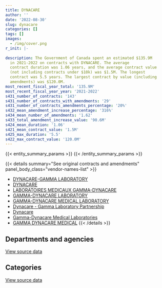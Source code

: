 ```yaml
---
title: DYNACARE
author: ''
date: '2022-08-30'
slug: dynacare
categories: []
tags: []
images:
  - /img/cover.png
r_init: |-
  
description: The Government of Canada spent an estimated $135.9M
  in 2021-2022 on contracts with DYNACARE. The average
  contract duration was 1.06 years, and the average contract value
  (not including contracts under $10k) was $1.5M. The longest
  contract was 5.5 years. The largest contract by value (including
  amendments) was $120.0M.
most_recent_fiscal_year_total: '135.9M'
most_recent_fiscal_year_year: '2021-2022'
s431_number_of_contracts: '143'
s431_number_of_contracts_with_amendments: '29'
s431_number_of_contracts_amendments_percentage: '20%'
s432_mean_amendment_increase_percentage: '316%'
s434_mean_number_of_amendments: '1.62'
s433_total_amendment_increase_value: '90.6M'
s424_mean_duration: '1.06'
s421_mean_contract_value: '1.5M'
s425_max_duration: '5.5'
s422_max_contract_value: '120.0M'
---
```


<script src="/rmarkdown-libs/htmlwidgets/htmlwidgets.js"></script>
<link href="/rmarkdown-libs/datatables-css/datatables-crosstalk.css" rel="stylesheet" />
<script src="/rmarkdown-libs/datatables-binding/datatables.js"></script>
<script src="/rmarkdown-libs/jquery/jquery-3.6.0.min.js"></script>
<link href="/rmarkdown-libs/dt-core-bootstrap/css/dataTables.bootstrap.min.css" rel="stylesheet" />
<link href="/rmarkdown-libs/dt-core-bootstrap/css/dataTables.bootstrap.extra.css" rel="stylesheet" />
<script src="/rmarkdown-libs/dt-core-bootstrap/js/jquery.dataTables.min.js"></script>
<script src="/rmarkdown-libs/dt-core-bootstrap/js/dataTables.bootstrap.min.js"></script>
<link href="/rmarkdown-libs/crosstalk/css/crosstalk.min.css" rel="stylesheet" />
<script src="/rmarkdown-libs/crosstalk/js/crosstalk.min.js"></script>
<script src="/rmarkdown-libs/htmlwidgets/htmlwidgets.js"></script>
<link href="/rmarkdown-libs/datatables-css/datatables-crosstalk.css" rel="stylesheet" />
<script src="/rmarkdown-libs/datatables-binding/datatables.js"></script>
<script src="/rmarkdown-libs/jquery/jquery-3.6.0.min.js"></script>
<link href="/rmarkdown-libs/dt-core-bootstrap/css/dataTables.bootstrap.min.css" rel="stylesheet" />
<link href="/rmarkdown-libs/dt-core-bootstrap/css/dataTables.bootstrap.extra.css" rel="stylesheet" />
<script src="/rmarkdown-libs/dt-core-bootstrap/js/jquery.dataTables.min.js"></script>
<script src="/rmarkdown-libs/dt-core-bootstrap/js/dataTables.bootstrap.min.js"></script>
<link href="/rmarkdown-libs/crosstalk/css/crosstalk.min.css" rel="stylesheet" />
<script src="/rmarkdown-libs/crosstalk/js/crosstalk.min.js"></script>

{{< entity_summary_params >}}
{{< /entity_summary_params >}}

{{< details summary="See original contracts and amendments" panel_body_class="vendor-names-list" >}}
- [DYNACARE-GAMMA LABORATORY](https://search.open.canada.ca/en/ct/?sort=contract_value_f%20desc&page=1&search_text=%22DYNACARE-GAMMA%20LABORATORY%22)
- [DYNACARE](https://search.open.canada.ca/en/ct/?sort=contract_value_f%20desc&page=1&search_text=%22DYNACARE%22)
- [LABORATOIRES MEDICAUX GAMMA-DYNACARE](https://search.open.canada.ca/en/ct/?sort=contract_value_f%20desc&page=1&search_text=%22LABORATOIRES%20MEDICAUX%20GAMMA-DYNACARE%22)
- [GAMMA-DYNACARE LABORATORY](https://search.open.canada.ca/en/ct/?sort=contract_value_f%20desc&page=1&search_text=%22GAMMA-DYNACARE%20LABORATORY%22)
- [GAMMA-DYNACARE MEDICAL LABORATORY](https://search.open.canada.ca/en/ct/?sort=contract_value_f%20desc&page=1&search_text=%22GAMMA-DYNACARE%20MEDICAL%20LABORATORY%22)
- [Dynacare - Gamma Laboratory Partnership](https://search.open.canada.ca/en/ct/?sort=contract_value_f%20desc&page=1&search_text=%22Dynacare%20-%20Gamma%20Laboratory%20Partnership%22)
- [Dynacare](https://search.open.canada.ca/en/ct/?sort=contract_value_f%20desc&page=1&search_text=%22Dynacare%22)
- [Gamma-Dynacare Medical Laboratories](https://search.open.canada.ca/en/ct/?sort=contract_value_f%20desc&page=1&search_text=%22Gamma-Dynacare%20Medical%20Laboratories%22)
- [GAMMA DYNACARE MEDICAL](https://search.open.canada.ca/en/ct/?sort=contract_value_f%20desc&page=1&search_text=%22GAMMA%20DYNACARE%20MEDICAL%22)
{{< /details >}}

## Departments and agencies

<div id="htmlwidget-1" style="width:100%;height:auto;" class="datatables html-widget"></div>
<script type="application/json" data-for="htmlwidget-1">{"x":{"style":"bootstrap","filter":"none","vertical":false,"data":[["<a href=\"/departments/csc-scc/\">Correctional Service of Canada<\/a>","<a href=\"/departments/dnd-mdn/\">National Defence<\/a>","<a href=\"/departments/hc-sc/\">Health Canada<\/a>","<a href=\"/departments/isc-sac/\">Indigenous Services Canada<\/a>","<a href=\"/departments/phac-aspc/\">Public Health Agency of Canada<\/a>"],[2537370.2,163921.17,76262.3,null,null],[2286442.32,164370.27,76471.24,null,null],[2669693.81,163921.17,76262.3,null,null],[2478131.62,434377.48,15043.52,229272.75,132774448.34]],"container":"<table class=\"table table-striped table-hover row-border order-column display\">\n  <thead>\n    <tr>\n      <th>Department<\/th>\n      <th>2018-2019<\/th>\n      <th>2019-2020<\/th>\n      <th>2020-2021<\/th>\n      <th>2021-2022<\/th>\n    <\/tr>\n  <\/thead>\n<\/table>","options":{"order":[[4,"desc"]],"pageLength":10,"autoWidth":true,"columnDefs":[{"targets":1,"render":"function(data, type, row, meta) {\n    return type !== 'display' ? data : DTWidget.formatCurrency(data, \"$\", 2, 3, \",\", \".\", true, null);\n  }"},{"targets":2,"render":"function(data, type, row, meta) {\n    return type !== 'display' ? data : DTWidget.formatCurrency(data, \"$\", 2, 3, \",\", \".\", true, null);\n  }"},{"targets":3,"render":"function(data, type, row, meta) {\n    return type !== 'display' ? data : DTWidget.formatCurrency(data, \"$\", 2, 3, \",\", \".\", true, null);\n  }"},{"targets":4,"render":"function(data, type, row, meta) {\n    return type !== 'display' ? data : DTWidget.formatCurrency(data, \"$\", 2, 3, \",\", \".\", true, null);\n  }"},{"width":"16%","targets":[1,2,3,4]},{"className":"dt-right","targets":[1,2,3,4]}],"orderClasses":false}},"evals":["options.columnDefs.0.render","options.columnDefs.1.render","options.columnDefs.2.render","options.columnDefs.3.render"],"jsHooks":[]}</script>
<p class="text-right">
<a href="https://github.com/GoC-Spending/contracts-data/tree/main/data/out/vendors/dynacare/summary_by_fiscal_year_by_department.csv" class="source-data-link btn btn-link">View source data</a>
</p>

## Categories

<div id="htmlwidget-2" style="width:100%;height:auto;" class="datatables html-widget"></div>
<script type="application/json" data-for="htmlwidget-2">{"x":{"style":"bootstrap","filter":"none","vertical":false,"data":[["<a href=\"/categories/office_management/\">Office management<\/a>","<a href=\"/categories/professional_services/\">Professional services<\/a>","<a href=\"/categories/medical/\">Medical<\/a>"],[null,163921.17,2613632.5],[null,164370.27,2362913.56],[24408.73,163921.17,2721547.39],[null,54189768.18,81741505.55]],"container":"<table class=\"table table-striped table-hover row-border order-column display\">\n  <thead>\n    <tr>\n      <th>Category<\/th>\n      <th>2018-2019<\/th>\n      <th>2019-2020<\/th>\n      <th>2020-2021<\/th>\n      <th>2021-2022<\/th>\n    <\/tr>\n  <\/thead>\n<\/table>","options":{"order":[[4,"desc"]],"dom":"t","pageLength":30,"autoWidth":true,"columnDefs":[{"targets":1,"render":"function(data, type, row, meta) {\n    return type !== 'display' ? data : DTWidget.formatCurrency(data, \"$\", 2, 3, \",\", \".\", true, null);\n  }"},{"targets":2,"render":"function(data, type, row, meta) {\n    return type !== 'display' ? data : DTWidget.formatCurrency(data, \"$\", 2, 3, \",\", \".\", true, null);\n  }"},{"targets":3,"render":"function(data, type, row, meta) {\n    return type !== 'display' ? data : DTWidget.formatCurrency(data, \"$\", 2, 3, \",\", \".\", true, null);\n  }"},{"targets":4,"render":"function(data, type, row, meta) {\n    return type !== 'display' ? data : DTWidget.formatCurrency(data, \"$\", 2, 3, \",\", \".\", true, null);\n  }"},{"width":"16%","targets":[1,2,3,4]},{"className":"dt-right","targets":[1,2,3,4]}],"orderClasses":false,"lengthMenu":[10,25,30,50,100]}},"evals":["options.columnDefs.0.render","options.columnDefs.1.render","options.columnDefs.2.render","options.columnDefs.3.render"],"jsHooks":[]}</script>
<p class="text-right">
<a href="https://github.com/GoC-Spending/contracts-data/tree/main/data/out/vendors/dynacare/summary_by_fiscal_year_by_category.csv" class="source-data-link btn btn-link">View source data</a>
</p>

